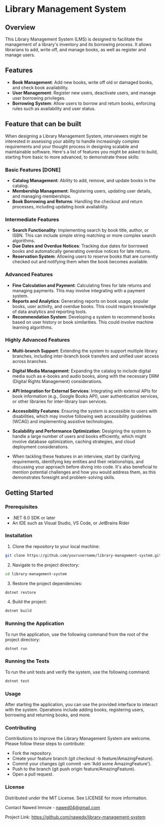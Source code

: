 # Library Management System

## Overview
This Library Management System (LMS) is designed to facilitate the management of a library's inventory and its borrowing process. It allows librarians to add, write off, and manage books, as well as register and manage users.

## Features
- **Book Management**: Add new books, write off old or damaged books, and check book availability.
- **User Management**: Register new users, deactivate users, and manage user borrowing privileges.
- **Borrowing System**: Allow users to borrow and return books, enforcing rules such as availability and user status.

## Feature that can be built
When designing a Library Management System, interviewers might be interested in assessing your ability to handle increasingly complex requirements and your thought process in designing scalable and maintainable software. Here's a list of features you might be asked to build, starting from basic to more advanced, to demonstrate these skills:

### Basic Features [DONE]

- **Catalog Management**: Ability to add, remove, and update books in the catalog.
- **Membership Management**: Registering users, updating user details, and managing memberships.
- **Book Borrowing and Returns**: Handling the checkout and return processes, including updating book availability.

### Intermediate Features
- **Search Functionality**: Implementing search by book title, author, or ISBN. This can include simple string matching or more complex search algorithms.
- **Due Dates and Overdue Notices**: Tracking due dates for borrowed books and automatically generating overdue notices for late returns.
- **Reservation System**: Allowing users to reserve books that are currently checked out and notifying them when the book becomes available.

### Advanced Features
- **Fine Calculation and Payment**: Calculating fines for late returns and managing payments. This may involve integrating with a payment system.
- **Reports and Analytics**: Generating reports on book usage, popular books, user activity, and overdue books. This could require knowledge of data analytics and reporting tools.
- **Recommendation System**: Developing a system to recommend books based on user history or book similarities. This could involve machine learning algorithms.

### Highly Advanced Features
- **Multi-branch Support**: Extending the system to support multiple library branches, including inter-branch book transfers and unified user access across branches.
- **Digital Media Management**: Expanding the catalog to include digital media such as e-books and audio books, along with the necessary DRM (Digital Rights Management) considerations.
- **API Integration for External Services**: Integrating with external APIs for book information (e.g., Google Books API), user authentication services, or other libraries for inter-library loan services.
- **Accessibility Features**: Ensuring the system is accessible to users with disabilities, which may involve following web accessibility guidelines (WCAG) and implementing assistive technologies.
- **Scalability and Performance Optimization**: Designing the system to handle a large number of users and books efficiently, which might involve database optimization, caching strategies, and cloud deployment considerations.

- When tackling these features in an interview, start by clarifying requirements, identifying key entities and their relationships, and discussing your approach before diving into code. It's also beneficial to mention potential challenges and how you would address them, as this demonstrates foresight and problem-solving skills.

## Getting Started

### Prerequisites
- .NET 6.0 SDK or later
- An IDE such as Visual Studio, VS Code, or JetBrains Rider

### Installation
1. Clone the repository to your local machine:
```sh
git clone https://github.com/yourusername/library-management-system.git
```    
2. Navigate to the project directory:
```sh
cd library-management-system
```
3. Restore the project dependencies:
```sh
dotnet restore
```
4. Build the project:
```sh
dotnet build
```
### Running the Application
To run the application, use the following command from the root of the project directory:
```sh
dotnet run
```
### Running the Tests
To run the unit tests and verify the system, use the following command:
```sh
dotnet test
```
### Usage
After starting the application, you can use the provided interface to interact with the system. Operations include adding books, registering users, borrowing and returning books, and more.

### Contributing
Contributions to improve the Library Management System are welcome. Please follow these steps to contribute:

- Fork the repository.
- Create your feature branch (git checkout -b feature/AmazingFeature).
- Commit your changes (git commit -am 'Add some AmazingFeature').
- Push to the branch (git push origin feature/AmazingFeature).
- Open a pull request.

### License
Distributed under the MIT License. See LICENSE for more information.

Contact
Nawed Imroze - nawed04@gmail.com

Project Link: https://github.com/nawedx/library-management-system
